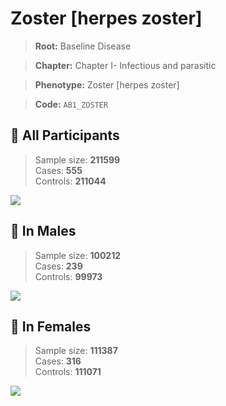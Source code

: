 # Zoster [herpes zoster]

> **Root:** Baseline Disease  

> **Chapter:** Chapter I- Infectious and parasitic  

> **Phenotype:** Zoster [herpes zoster]  

> **Code:** `AB1_ZOSTER`

## 🧪 All Participants  
> Sample size: **211599**  
> Cases: **555**  
> Controls: **211044**
<img src="/Disease/Figures/ALL/Incidence/AB1_ZOSTER.png"/>
<CsvTable src="/Disease/Data/ALL/Incidence/COX_AB1_ZOSTER.csv" label="🔍 View full results" />

## 👨 In Males  
> Sample size: **100212**  
> Cases: **239**  
> Controls: **99973**
<img src="/Disease/Figures/Male/Incidence/AB1_ZOSTER.png"/>
<CsvTable src="/Disease/Data/Male/Incidence/COX_AB1_ZOSTER.csv" label="🔍 View full results" />

## 👩 In Females  
> Sample size: **111387**  
> Cases: **316**  
> Controls: **111071**
<img src="/Disease/Figures/Female/Incidence/AB1_ZOSTER.png"/>
<CsvTable src="/Disease/Data/Female/Incidence/COX_AB1_ZOSTER.csv" label="🔍 View full results" />
